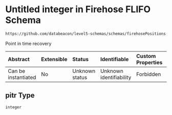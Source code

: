 # Untitled integer in Firehose FLIFO Schema

```txt
https://github.com/databeacon/level5-schemas/schemas/firehosePositions.schema.json#/properties/pitr
```

Point in time recovery

| Abstract            | Extensible | Status         | Identifiable            | Custom Properties | Additional Properties | Access Restrictions | Defined In                                                                                |
| :------------------ | :--------- | :------------- | :---------------------- | :---------------- | :-------------------- | :------------------ | :---------------------------------------------------------------------------------------- |
| Can be instantiated | No         | Unknown status | Unknown identifiability | Forbidden         | Allowed               | none                | [firehoseFLIFO.schema.json\*](../../out/firehoseFLIFO.schema.json "open original schema") |

## pitr Type

`integer`
